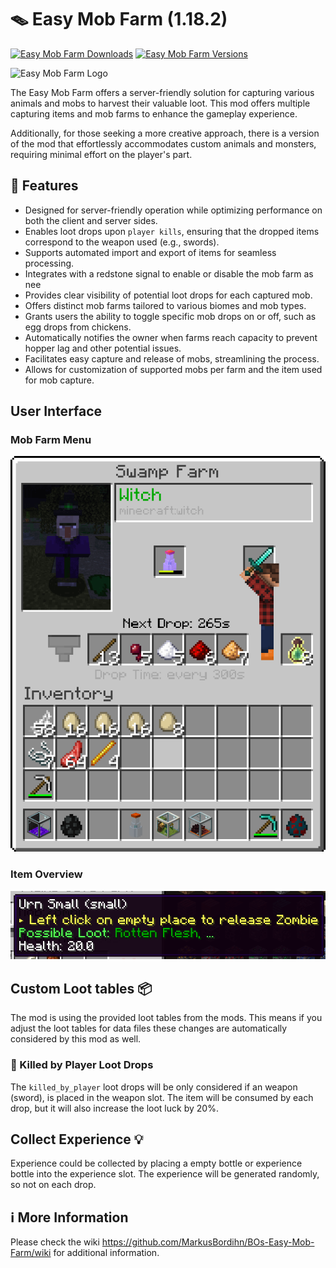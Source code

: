 # 🪤 Easy Mob Farm (1.18.2)

[![Easy Mob Farm Downloads](http://cf.way2muchnoise.eu/full_563464_downloads.svg)](https://www.curseforge.com/minecraft/mc-mods/easy-mob-farm)
[![Easy Mob Farm Versions](http://cf.way2muchnoise.eu/versions/Minecraft_563464_all.svg)](https://www.curseforge.com/minecraft/mc-mods/easy-mob-farm)

![Easy Mob Farm Logo][logo]

The Easy Mob Farm offers a server-friendly solution for capturing various animals and mobs to
harvest their valuable loot.
This mod offers multiple capturing items and mob farms to enhance the gameplay experience.

Additionally, for those seeking a more creative approach, there is a version of the mod that
effortlessly accommodates custom animals and monsters, requiring minimal effort on the player's
part.

## 🔮 Features

- Designed for server-friendly operation while optimizing performance on both the client and server
  sides.
- Enables loot drops upon `player kills`, ensuring that the dropped items correspond to the weapon
  used (e.g., swords).
- Supports automated import and export of items for seamless processing.
- Integrates with a redstone signal to enable or disable the mob farm as nee
- Provides clear visibility of potential loot drops for each captured mob.
- Offers distinct mob farms tailored to various biomes and mob types.
- Grants users the ability to toggle specific mob drops on or off, such as egg drops from chickens.
- Automatically notifies the owner when farms reach capacity to prevent hopper lag and other
  potential issues.
- Facilitates easy capture and release of mobs, streamlining the process.
- Allows for customization of supported mobs per farm and the item used for mob capture.

## User Interface

### Mob Farm Menu

![Example of mob farm menu][mob_menu]

### Item Overview

![Example of item overview][item_overview]

## Custom Loot tables 📦

The mod is using the provided loot tables from the mods.
This means if you adjust the loot tables for data files these changes are automatically considered
by this mod as well.

### 🤺 Killed by Player Loot Drops

The `killed_by_player` loot drops will be only considered if an weapon (sword), is placed in the
weapon slot.
The item will be consumed by each drop, but it will also increase the loot luck by 20%.

## Collect Experience 💡

Experience could be collected by placing a empty bottle or experience bottle into the experience
slot.
The experience will be generated randomly, so not on each drop.

## ℹ️ More Information

Please check the wiki <https://github.com/MarkusBordihn/BOs-Easy-Mob-Farm/wiki> for additional
information.

[item_overview]: examples/item_overview.png

[logo]: wiki/logo_header.png

[mob_menu]: examples/mob_farm_menu.png
